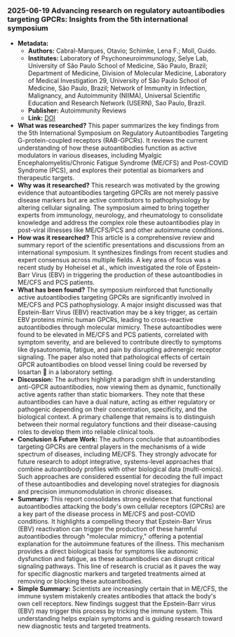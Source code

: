 ### 2025-06-19 Advancing research on regulatory autoantibodies targeting GPCRs: Insights from the 5th international symposium

- **Metadata:**
    - **Authors:** Cabral-Marques, Otavio; Schimke, Lena F.; Moll, Guido.
    - **Institutes:** Laboratory of Psychoneuroimmunology, Selye Lab, University of São Paulo School of Medicine, São Paulo, Brazil; Department of Medicine, Division of Molecular Medicine, Laboratory of Medical Investigation 29, University of São Paulo School of Medicine, São Paulo, Brazil; Network of Immunity in Infection, Malignancy, and Autoimmunity (NIIMA), Universal Scientific Education and Research Network (USERN), Sao Paulo, Brazil.
    - **Publisher:** Autoimmunity Reviews
    - **Link:** [DOI](https://doi.org/10.1016/j.autrev.2025.103855)
- **What was researched?**
This paper summarizes the key findings from the 5th International Symposium on Regulatory Autoantibodies Targeting G-protein-coupled receptors (RAB-GPCRs). It reviews the current understanding of how these autoantibodies function as active modulators in various diseases, including Myalgic Encephalomyelitis/Chronic Fatigue Syndrome (ME/CFS) and Post-COVID Syndrome (PCS), and explores their potential as biomarkers and therapeutic targets.
- **Why was it researched?**
This research was motivated by the growing evidence that autoantibodies targeting GPCRs are not merely passive disease markers but are active contributors to pathophysiology by altering cellular signaling. The symposium aimed to bring together experts from immunology, neurology, and rheumatology to consolidate knowledge and address the complex role these autoantibodies play in post-viral illnesses like ME/CFS/PCS and other autoimmune conditions.
- **How was it researched?**
This article is a comprehensive review and summary report of the scientific presentations and discussions from an international symposium. It synthesizes findings from recent studies and expert consensus across multiple fields. A key area of focus was a recent study by Hoheisel et al., which investigated the role of Epstein-Barr Virus (EBV) in triggering the production of these autoantibodies in ME/CFS and PCS patients.
- **What has been found?**
The symposium reinforced that functionally active autoantibodies targeting GPCRs are significantly involved in ME/CFS and PCS pathophysiology. A major insight discussed was that Epstein-Barr Virus (EBV) reactivation may be a key trigger, as certain EBV proteins mimic human GPCRs, leading to cross-reactive autoantibodies through molecular mimicry. These autoantibodies were found to be elevated in ME/CFS and PCS patients, correlated with symptom severity, and are believed to contribute directly to symptoms like dysautonomia, fatigue, and pain by disrupting adrenergic receptor signaling. The paper also noted that pathological effects of certain GPCR autoantibodies on blood vessel lining could be reversed by losartan 💊 in a laboratory setting.
- **Discussion:**
The authors highlight a paradigm shift in understanding anti-GPCR autoantibodies, now viewing them as dynamic, functionally active agents rather than static biomarkers. They note that these autoantibodies can have a dual nature, acting as either regulatory or pathogenic depending on their concentration, specificity, and the biological context. A primary challenge that remains is to distinguish between their normal regulatory functions and their disease-causing roles to develop them into reliable clinical tools.
- **Conclusion & Future Work:**
The authors conclude that autoantibodies targeting GPCRs are central players in the mechanisms of a wide spectrum of diseases, including ME/CFS. They strongly advocate for future research to adopt integrative, systems-level approaches that combine autoantibody profiles with other biological data (multi-omics). Such approaches are considered essential for decoding the full impact of these autoantibodies and developing novel strategies for diagnosis and precision immunomodulation in chronic diseases.
- **Summary:**
This report consolidates strong evidence that functional autoantibodies attacking the body's own cellular receptors (GPCRs) are a key part of the disease process in ME/CFS and post-COVID conditions. It highlights a compelling theory that Epstein-Barr Virus (EBV) reactivation can trigger the production of these harmful autoantibodies through "molecular mimicry," offering a potential explanation for the autoimmune features of the illness. This mechanism provides a direct biological basis for symptoms like autonomic dysfunction and fatigue, as these autoantibodies can disrupt critical signaling pathways. This line of research is crucial as it paves the way for specific diagnostic markers and targeted treatments aimed at removing or blocking these autoantibodies.
- **Simple Summary:**
Scientists are increasingly certain that in ME/CFS, the immune system mistakenly creates antibodies that attack the body's own cell receptors. New findings suggest that the Epstein-Barr virus (EBV) may trigger this process by tricking the immune system. This understanding helps explain symptoms and is guiding research toward new diagnostic tests and targeted treatments.
